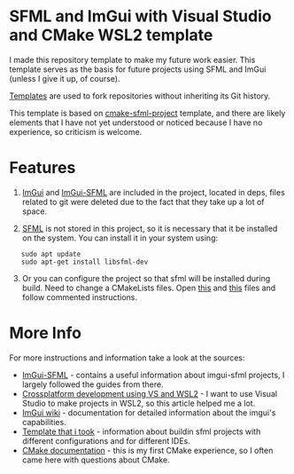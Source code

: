 # SFML and ImGui with Visual Studio and CMake WSL2 template

I made this repository template to make my future work easier. 
This template serves as the basis for future projects using SFML and ImGui (unless I give it up, of course).

[Templates](https://docs.github.com/en/repositories/creating-and-managing-repositories/creating-a-repository-from-a-template) are used to fork repositories without inheriting its Git history.

This template is based on [cmake-sfml-project](https://github.com/SFML/cmake-sfml-project) template, and there are likely elements that I have not yet understood or noticed because I have no experience, so criticism is welcome.

# Features

1. [ImGui](https://github.com/ocornut/imgui) and [ImGui-SFML](https://github.com/SFML/imgui-sfml) are included in the project, located in deps, files related to git were deleted due to the fact that they take up a lot of space.

2. [SFML](https://www.sfml-dev.org/index.php) is not stored in this project, so it is necessary that it be installed on the system. You can install it in your system using:
 ```
    sudo apt update
    sudo apt-get install libsfml-dev
 ```
3. Or you can configure the project so that sfml will be installed during build. Need to change a CMakeLists files. 
Open [this](deps/CMakeLists.txt) and [this](deps/sfml/CMakeLists.txt) files and follow commented instructions.

# More Info

For more instructions and information take a look at the sources:
 - [ImGui-SFML](https://github.com/SFML/imgui-sfml) - сontains a useful information about imgui-sfml projects, I largely followed the guides from there.
 - [Crossplatform development using VS and WSL2](https://learn.microsoft.com/en-us/cpp/build/walkthrough-build-debug-wsl2?view=msvc-170) - I want to use Visual Studio to make projects in WSL2, so this article helped me a lot.
 - [ImGui wiki](https://github.com/ocornut/imgui/wiki) - documentation for detailed information about the imgui's capabilities.
 - [Template that i took](https://github.com/SFML/cmake-sfml-project) - information about buildin sfml projects with different configurations and for different IDEs.
 - [CMake documentation](https://cmake.org/cmake/help/latest/) - this is my first CMake experience, so I often came here with questions about CMake.
